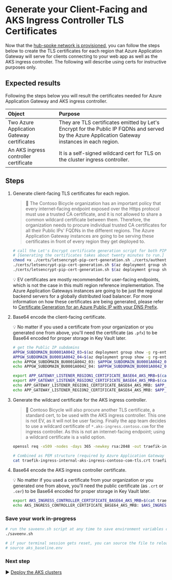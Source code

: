 # Generate your Client-Facing and AKS Ingress Controller TLS Certificates

Now that the [hub-spoke network is provisioned](./04-networking.md), you can follow the steps below to create the TLS certificates for each region that Azure Application Gateway will serve for clients connecting to your web app as well as the AKS ingress controller. The following will describe using certs for instructive purposes only.

## Expected results

Following the steps below you will result the certificates needed for Azure Application Gateway and AKS ingress controller.

| Object                                     | Purpose                                                                                                                                          |
|:------------------------------------------ |:------------------------------------------------------------------------------------------------------------------------------------------------ |
| Two Azure Application Gateway certificates | They are TLS certificates emitted by Let's Encrypt for the Public IP FQDNs and served by the Azure Application Gateway instances in each region. |
| An AKS ingress controller certificate      | It is a self-signed wildcard cert for TLS on the cluster ingress controller.                                                                     |

## Steps

1. Generate client-facing TLS certificates for each region.

   > :book: The Contoso Bicycle organization has an important policy that every internet-facing endpoint exposed over the Https protocol must use a trusted CA certificate, and it is not allowed to share a common wildcard certificate between them. Therefore, the organization needs to procure individual trusted CA certificates for all their Public IPs' FQDNs in the different regions. The Azure Application Gateway instances are going to be serving these certificates in front of every region they get deployed to.

   ```bash
   # call the Let's Encrypt certificate generation script for both PIPs' FQDNs
   # [Generating the certificates takes about twenty minutes to run.]
   chmod +x ./certs/letsencrypt-pip-cert-generation.sh ./certs/authenticator.sh
   ./certs/letsencrypt-pip-cert-generation.sh $(az deployment group show -g rg-enterprise-networking-spokes -n spoke-BU0001A0042-03 --query properties.outputs.appGatewayPublicIp.value -o tsv)
   ./certs/letsencrypt-pip-cert-generation.sh $(az deployment group show -g rg-enterprise-networking-spokes -n spoke-BU0001A0042-04 --query properties.outputs.appGatewayPublicIp.value -o tsv)
   ```

   :bulb: EV certificates are mostly recommended for user-facing endpoints, which is not the case in this multi region reference implementation. The Azure Application Gateways instances are going to be just the regional backend servers for a globally distributed load balancer. For more information on how these certificates are being generated, please refer to [Certificate Generation for an Azure Public IP with your DNS Prefix](https://github.com/mspnp/letsencrypt-pip-cert-generation).

1. Base64 encode the client-facing certificate.

   :bulb: No matter if you used a certificate from your organization or you generated one from above, you'll need the certificate (as `.pfx`) to be Base64 encoded for proper storage in Key Vault later.

   ```bash
   # get the Public IP subdomins
   APPGW_SUBDOMAIN_BU0001A0042_03=$(az deployment group show -g rg-enterprise-networking-spokes -n spoke-BU0001A0042-03 --query properties.outputs.subdomainName.value -o tsv)
   APPGW_SUBDOMAIN_BU0001A0042_04=$(az deployment group show -g rg-enterprise-networking-spokes -n spoke-BU0001A0042-04 --query properties.outputs.subdomainName.value -o tsv)
   echo APPGW_SUBDOMAIN_BU0001A0042_03: $APPGW_SUBDOMAIN_BU0001A0042_03
   echo APPGW_SUBDOMAIN_BU0001A0042_04: $APPGW_SUBDOMAIN_BU0001A0042_04

   export APP_GATEWAY_LISTENER_REGION1_CERTIFICATE_BASE64_AKS_MRB=$(cat ${APPGW_SUBDOMAIN_BU0001A0042_03}.pfx | base64 | tr -d '\n')
   export APP_GATEWAY_LISTENER_REGION2_CERTIFICATE_BASE64_AKS_MRB=$(cat ${APPGW_SUBDOMAIN_BU0001A0042_04}.pfx | base64 | tr -d '\n')
   echo APP_GATEWAY_LISTENER_REGION1_CERTIFICATE_BASE64_AKS_MRB: $APP_GATEWAY_LISTENER_REGION1_CERTIFICATE_BASE64_AKS_MRB
   echo APP_GATEWAY_LISTENER_REGION2_CERTIFICATE_BASE64_AKS_MRB: $APP_GATEWAY_LISTENER_REGION2_CERTIFICATE_BASE64_AKS_MRB
   ```

1. Generate the wildcard certificate for the AKS ingress controller.

   > :book: Contoso Bicycle will also procure another TLS certificate, a standard cert, to be used with the AKS ingress controller. This one is not EV, as it will not be user facing. Finally the app team decides to use a wildcard certificate of `*.aks-ingress.contoso.com` for the ingress controller. As this is not an internet-facing endpoint; using a wildcard certificate is a valid option.

   ```bash
   openssl req -x509 -nodes -days 365 -newkey rsa:2048 -out traefik-ingress-internal-aks-ingress-contoso-com-tls.crt -keyout traefik-ingress-internal-aks-ingress-contoso-com-tls.key -subj "/CN=*.aks-ingress.contoso.com/O=Contoso Aks Ingress"

   # Combined as PEM structure (required by Azure Application Gateway for backend pools)
   cat traefik-ingress-internal-aks-ingress-contoso-com-tls.crt traefik-ingress-internal-aks-ingress-contoso-com-tls.key > traefik-ingress-internal-aks-ingress-contoso-com-tls.pem
   ```

1. Base64 encode the AKS ingress controller certificate.

   :bulb: No matter if you used a certificate from your organization or you generated one from above, you'll need the public certificate (as `.crt` or `.cer`) to be Base64 encoded for proper storage in Key Vault later.

   ```bash
   export AKS_INGRESS_CONTROLLER_CERTIFICATE_BASE64_AKS_MRB=$(cat traefik-ingress-internal-aks-ingress-contoso-com-tls.crt | base64 | tr -d '\n')
   echo AKS_INGRESS_CONTROLLER_CERTIFICATE_BASE64_AKS_MRB: $AKS_INGRESS_CONTROLLER_CERTIFICATE_BASE64_AKS_MRB
   ```

### Save your work in-progress

```bash
# run the saveenv.sh script at any time to save environment variables created above to aks_baseline.env
./saveenv.sh

# if your terminal session gets reset, you can source the file to reload the environment variables
# source aks_baseline.env
```

### Next step

:arrow_forward: [Deploy the AKS clusters](./06-aks-cluster.md)

